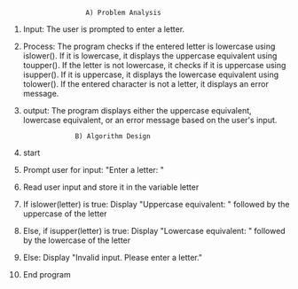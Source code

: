                        A) Problem Analysis
   1. Input: The user is prompted to enter a letter.
   2. Process: The program checks if the entered letter is lowercase using islower(). If it is lowercase, it displays the uppercase equivalent using
               toupper(). If the letter is not lowercase, it checks if it is uppercase using isupper(). If it is uppercase, it displays the lowercase equivalent using
               tolower(). If the entered character is not a letter, it displays an error message.
   3. output: The program displays either the uppercase equivalent, lowercase equivalent, or an error message based on the user's input.

                       B) Algorithm Design
   1. start
   2. Prompt user for input: "Enter a letter: " 
   3.  Read user input and store it in the variable letter
   4.  If islower(letter) is true: Display "Uppercase equivalent: " followed by the uppercase of the letter
   5.  Else, if isupper(letter) is true:  Display "Lowercase equivalent: " followed by the lowercase of the letter
   6.  Else: Display "Invalid input. Please enter a letter."
   7.  End program
